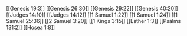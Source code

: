 [[Genesis 19:3]]
[[Genesis 26:30]]
[[Genesis 29:22]]
[[Genesis 40:20]]
[[Judges 14:10]]
[[Judges 14:12]]
[[1 Samuel 1:22]]
[[1 Samuel 1:24]]
[[1 Samuel 25:36]]
[[2 Samuel 3:20]]
[[1 Kings 3:15]]
[[Esther 1:3]]
[[Psalms 131:2]]
[[Hosea 1:8]]
